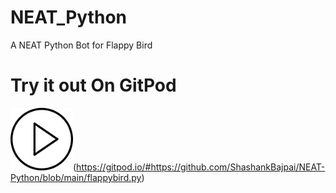 # NEAT_Python
A NEAT Python Bot for Flappy Bird
# Try it out On GitPod
<img src="https://github.com/ShashankBajpai/NEAT_Python/blob/main/play.svg" width="100" height="100">(https://gitpod.io/#https://github.com/ShashankBajpai/NEAT-Python/blob/main/flappybird.py)
